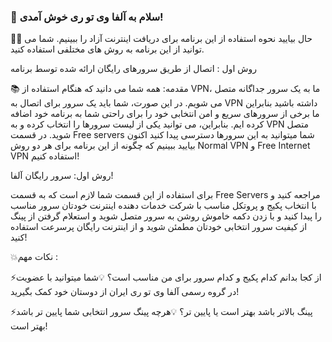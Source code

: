  ### 🌷 سلام به آلفا وی تو ری خوش آمدی! 

🙋‍♂️ حال بیایید نحوه استفاده از این برنامه برای دریافت اینترنت آزاد را ببینیم. 
شما می توانید از این برنامه به روش های مختلفی استفاده کنید.

روش اول : اتصال از طریق سرورهای رایگان ارائه شده توسط برنامه 

📚 مقدمه: همه شما می دانید که هنگام استفاده از VPN، ما به یک سرور جداگانه متصل می شویم.
در این صورت، شما باید یک سرور برای اتصال به VPN داشته باشید
بنابراین ما برخی از سرورهای سریع و امن انتخابی خود را برای راحتی شما به برنامه خود اضافه کرده ایم.  بنابراین، می توانید یکی از لیست سرورها را انتخاب کرده و به VPN متصل شوید.
در قسمت Free servers شما میتوانید به این سرورها دسترسی پیدا کنید
اکنون بیایید ببینیم که چگونه از این برنامه برای هر دو روش Normal VPN و Free Internet VPN استفاده کنیم!

روش اول: سرور رایگان آلفا!

برای استفاده از این قسمت شما لازم است که به قسمت Free Servers مراجعه کنید و با انتخاب پکیج و پروتکل مناسب با شرکت خدمات دهنده اینترنت خودتان سرور مناسب را پیدا کنید و با زدن دکمه خاموش روشن به سرور متصل شوید و استعلام گرفتن از پینگ از کیفیت سرور انتخابی خودتان مطمئن شوید و از اینترنت رایگان پرسرعت استفاده کنید!


💥نکات مهم :

⚡از کجا بدانم کدام پکیج و کدام سرور برای من مناسب است؟
💡شما میتوانید با عضویت در گروه رسمی آلفا وی تو ری ایران از دوستان خود کمک بگیرید!

⚡پینگ بالاتر باشد بهتر است یا پایین تر؟ 
💡هرچه پینگ سرور انتخابی شما پایین تر باشد بهتر است!
